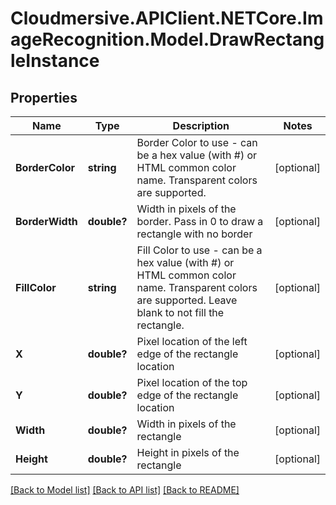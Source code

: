 # Cloudmersive.APIClient.NETCore.ImageRecognition.Model.DrawRectangleInstance
## Properties

Name | Type | Description | Notes
------------ | ------------- | ------------- | -------------
**BorderColor** | **string** | Border Color to use - can be a hex value (with #) or HTML common color name.  Transparent colors are supported. | [optional] 
**BorderWidth** | **double?** | Width in pixels of the border.  Pass in 0 to draw a rectangle with no border | [optional] 
**FillColor** | **string** | Fill Color to use - can be a hex value (with #) or HTML common color name.  Transparent colors are supported.  Leave blank to not fill the rectangle. | [optional] 
**X** | **double?** | Pixel location of the left edge of the rectangle location | [optional] 
**Y** | **double?** | Pixel location of the top edge of the rectangle location | [optional] 
**Width** | **double?** | Width in pixels of the rectangle | [optional] 
**Height** | **double?** | Height in pixels of the rectangle | [optional] 

[[Back to Model list]](../README.md#documentation-for-models) [[Back to API list]](../README.md#documentation-for-api-endpoints) [[Back to README]](../README.md)

